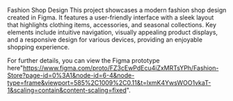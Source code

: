 Fashion Shop Design
This project showcases a modern fashion shop design created in Figma. 
It features a user-friendly interface with a sleek layout that highlights clothing items, accessories, and seasonal collections. 
Key elements include intuitive navigation, visually appealing product displays, and a responsive design for various devices, providing an enjoyable shopping experience.

For further details, you can view the Figma prototype here"https://www.figma.com/proto/FZ3cEwPdEcu4iZxMRTsYPh/Fashion-Store?page-id=0%3A1&node-id=6-4&node-type=frame&viewport=585%2C1009%2C0.11&t=lxmK4YwsWOO1vkaT-1&scaling=contain&content-scaling=fixed".





